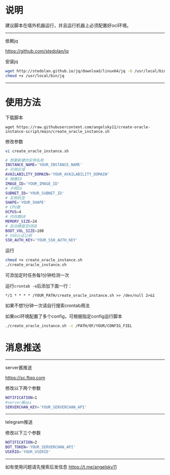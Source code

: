 # 说明
建议脚本在墙外机器运行，并且运行机器上必须配置好oci环境。

---
依赖jq

https://github.com/stedolan/jq


安装jq
```bash
wget http://stedolan.github.io/jq/download/linux64/jq -O /usr/local/bin/jq
chmod +x /usr/local/bin/jq
```

---

# 使用方法

下载脚本

```
wget https://raw.githubusercontent.com/angelsky11/create-oracle-instance-script/main/create_oracle_instance.sh
```

修改参数
```bash
vi create_oracle_instance.sh

# 想要新建的实例名称
INSTANCE_NAME='YOUR_INSTANCE_NAME'
# 可用区域
AVAILABILITY_DOMAIN='YOUR_AVAILABILITY_DOMAIN'
# 镜像ID
IMAGE_ID='YOUR_IMAGE_ID'
# 子网ID
SUBNET_ID='YOUR_SUBNET_ID'
# 实例机型
SHAPE='YOUR_SHAPE'
# CPU数
OCPUS=4
# 内存数GB
MEMORY_SIZE=24
# 启动硬盘空间GB
BOOT_VOL_SIZE=100
# SSH认证公钥
SSH_AUTH_KEY='YOUR_SSH_AUTH_KEY'
```

运行

```bash
chmod +x create_oracle_instance.sh
./create_oracle_instance.sh
```

可添加定时任务每1分钟检测一次


运行`crontab -e`后添加下面一行：
```
*/1 * * * * /YOUR_PATH/create_oracle_instance.sh >> /dev/null 2>&1
```
如果不想1分钟一次请自行搜索crontab用法


如果oci环境配置了多个config，可根据指定config运行脚本
```bash
./create_oracle_instance.sh -c /PATH/OF/YOUR/CONFIG_FIEL
```

# 消息推送

---

server酱推送

https://sc.ftqq.com


修改以下两个参数
```bash
NOTIFICATION=1
#server酱api
SERVERCHAN_KEY='YOUR_SERVERCHAN_API'
```

---

telegram推送

修改以下三个参数
```bash
NOTIFICATION=2
BOT_TOKEN='YOUR_SERVERCHAN_API'
USERID='YOUR_USERID'
```
---

如有使用问题请先搜索后发信息 https://t.me/angelsky11
